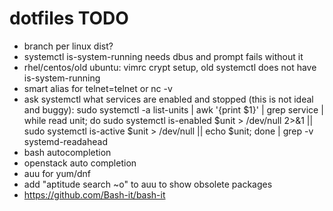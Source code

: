 # dotfiles TODO
 * branch per linux dist?
 * systemctl is-system-running needs dbus and prompt fails without it
 * rhel/centos/old ubuntu: vimrc crypt setup, old systemctl does not have is-system-running
 * smart alias for telnet=telnet or nc -v
 * ask systemctl what services are enabled and stopped (this is not ideal and buggy):
        sudo systemctl -a list-units | awk '{print $1}' | grep service | while read unit; do sudo systemctl is-enabled $unit > /dev/null 2>&1 || sudo systemctl is-active $unit > /dev/null || echo $unit; done | grep -v systemd-readahead
 * bash autocompletion
 * openstack auto completion
 * auu for yum/dnf
 * add "aptitude search ~o" to auu to show obsolete packages
 * https://github.com/Bash-it/bash-it

